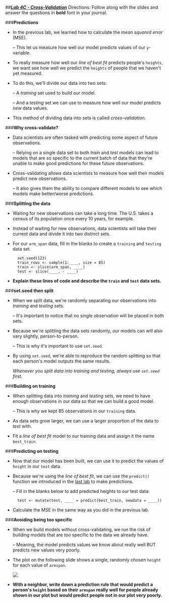 ##***<u>Lab 4C - Cross-Validation</u>***
Directions: Follow along with the slides and answer the questions in **bold** font in your journal.

###**Predictions**
* In the previous lab, we learned how to calculate the *mean squared error* (MSE).

    – This let us measure how well our model predicts values of our ```y```-variable.

* To really measure how well our *line of best fit* predicts people's ```heights```, we want see how
well we predict the ```heights``` of people that we haven't yet measured.

* To do this, we'll divide our data into two sets:

    – A *training* set used to build our model.

    – And a *testing* set we can use to measure how well our model predicts *new* data
    values.

* This method of dividing data into sets is called *cross-validation*.

###**Why cross-validate?**
* Data scientists are often tasked with predicting some aspect of future observations.

    – Relying on a single data set to both *train* and *test* models can lead to models that
    are so specific to the current batch of data that they're unable to make good
    predictions for these future observations.

* Cross-validating allows data scientists to measure how well their models predict new
observations.

    – It also gives them the ability to compare different models to see which models make
    better/worse predictions.

###**Splitting the data**
* Waiting for new observations can take a long time. The U.S. takes a census of its
population once every 10 years, for example.

* Instead of waiting for new observations, data scientists will take their current data and divide
it into two distinct sets.

* For our ```arm_span``` data, fill in the blanks to create a ```training``` and ```testing``` data set.

        set.seed(123)
        train_rows <- sample(1:____, size = 85)
        train <- slice(arm_span, ____)
        test <- slice(____, - ____)

* **Explain these lines of code and describe the ```train``` and ```test``` data sets.**

###**set.seed then split**
* When we split data, we're randomly separating our observations into *training* and *testing*
sets.

    – It's important to notice that no single observation will be placed in both sets.

* Because we're splitting the data sets randomly, our models can will also vary slightly,
person-to-person.

    – This is why it's important to use ```set.seed```.

* By using ```set.seed```, we're able to reproduce the random splitting so that each person's
model outputs the same results.

    *Whenever you split data into training and testing, always use ```set.seed``` first.*

###**Building on training**
* When splitting data into *training* and *testing* sets, we need to have enough observations in
our data so that we can build a good model.

    – This is why we kept 85 observations in our ```training``` data.

* As data sets grow larger, we can use a larger proportion of the data to *test* with.

* Fit a *line of best fit* model to our training data and assign it the name ```best_train```.

###**Predicting on testing**
* Now that our model has been built, we can use it to predict the values of ```height``` in our ```test```
data.

* Because we're using the *line of best fit*, we can use the ```predict()``` function we introduced in
the [last lab](lab4b.md) to make predictions.

    – Fill in the blanks below to add predicted heights to our test data:

        test <- mutate(test, ____ = predict(best_train, newdata = ____))

* Calculate the MSE in the same way as you did in the previous lab.

###**Avoiding being too specific**
* When we build models without cross-validating, we run the risk of building models that are
*too* specific to the data we already have.

    – Meaning, the model predicts values we know about really well BUT predicts new
    values very poorly.

* The plot on the following slide shows a single, randomly chosen ```height``` for each value of
```armspan```.

    <img src="../../img/4xc0a.png" />

* **With a neighbor, write down a prediction rule that would predict a person's ```height```
based on their ```armspan``` really well for people already shown in our plot but would
predict people not in our plot very poorly.**